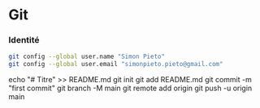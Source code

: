 # Git

### Identité
```bash
git config --global user.name "Simon Pieto"
git config --global user.email "simonpieto.pieto@gmail.com"
```

echo "# Titre" >> README.md
git init
git add README.md
git commit -m "first commit"
git branch -M main
git remote add origin 
git push -u origin main

